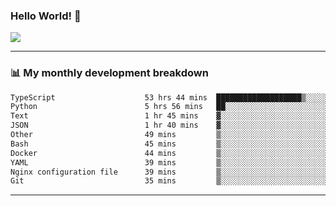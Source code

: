 ### Hello World! 👋

<a>
  <img align="center" src="https://github-readme-stats.vercel.app/api?username=megatunger&count_private=true&include_all_commits=true&bg_color=30,56CCF2,2F80ED&title_color=fff&text_color=fff" />
</a>

------
### 📊 My monthly development breakdown

<!--START_SECTION:waka-->

```txt
TypeScript                    53 hrs 44 mins  ███████████████████▒░░░░░   77.96 %
Python                        5 hrs 56 mins   ██░░░░░░░░░░░░░░░░░░░░░░░   08.61 %
Text                          1 hr 45 mins    ▓░░░░░░░░░░░░░░░░░░░░░░░░   02.56 %
JSON                          1 hr 40 mins    ▓░░░░░░░░░░░░░░░░░░░░░░░░   02.43 %
Other                         49 mins         ▒░░░░░░░░░░░░░░░░░░░░░░░░   01.20 %
Bash                          45 mins         ▒░░░░░░░░░░░░░░░░░░░░░░░░   01.10 %
Docker                        44 mins         ▒░░░░░░░░░░░░░░░░░░░░░░░░   01.08 %
YAML                          39 mins         ▒░░░░░░░░░░░░░░░░░░░░░░░░   00.96 %
Nginx configuration file      39 mins         ▒░░░░░░░░░░░░░░░░░░░░░░░░   00.95 %
Git                           35 mins         ▒░░░░░░░░░░░░░░░░░░░░░░░░   00.85 %
```

<!--END_SECTION:waka-->

------

